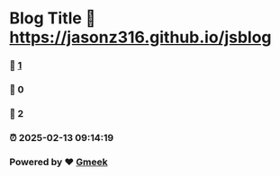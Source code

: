 # Blog Title :link: https://jasonz316.github.io/jsblog 
### :page_facing_up: [1](https://jasonz316.github.io/jsblog/tag.html) 
### :speech_balloon: 0 
### :hibiscus: 2 
### :alarm_clock: 2025-02-13 09:14:19 
### Powered by :heart: [Gmeek](https://github.com/Meekdai/Gmeek)
